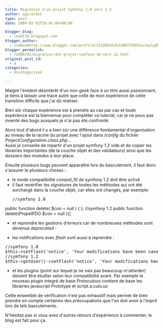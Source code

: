 ```yaml
---
title: Migration d’un projet Symfony 1.0 vers 1.2
author: ogirardot
type: post
date: 2009-02-01T19:45:00+00:00

blogger_blog:
  - readtfb.blogspot.com
blogger_author:
  - ssaboumhttp://www.blogger.com/profile/15320526353188755053noreply@blogger.com
blogger_permalink:
  - /2009/02/migration-dun-projet-symfony-10-vers-12.html
original_post_id:
  - 4
categories:
  - Uncategorized

---
```

<!--more-->
Malgré l'évident désintérêt d'un <span style="font-style:italic;">non-geek </span>face à un titre aussi passionnant, je tiens à laisser une trace autre que celle de mon expérience de cette transition difficile que j'ai dû réaliser.

Bien sûr chaque expérience est à prendre au cas par cas et toute expérience est la bienvenue pour compléter ce tutorial, car je ne peux pas inventé des bugs auxquels je n'ai pas été confronté.

Alors tout d'abord il y a bien sûr une différence fondamental d'organisation au niveau de la racine du projet avec l'ajout dans <span style="font-style:italic;">/config </span>du fichier <span style="font-style:italic;">ProjectConfiguration.class.php...<br /> </span>Aussi je conseille de repartir d'un projet symfony 1.2 vide et de copier les librairies importantes (de la couche objet et des validateurs) ainsi que les dossiers des modules à leur place.

Ensuite plusieurs bugs peuvent apparaître lors du basculement, il faut donc s'assurer le plusieurs choses :

  * le mode compatibilité <span style="font-style:italic;">compat_10 </span>de symfony 1.2 doit être activé
  * il faut revérifier les signatures de toutes les méthodes qui ont été surchargé dans la couche objet, car elles ont changés, par exemple: 
    <pre>//symfony 1.0
public function delete( $con = null ) { };
//symfony 1.2
public function delete(PropelPDO $con = null ){}</pre>

  * et reprendre les gestions d'erreurs car de nombreuses méthodes sont devenue <span style="font-style:italic;">deprecated :</span>

  * les notifications avec <span style="font-style:italic;">flash </span>sont aussi à reprendre :
<pre>//symfony 1.0
$this-&gt;setFlash('notice', 'Your modifications have been saved');
//symfony 1.2
$this-&gt;getUser()-&gt;setFlash('notice', 'Your modifications have been saved');</pre>

  * et les plugins (point sur lequel je ne vais pas beaucoup m'attarder) doivent être étudier selon leur compatibilité avant. Par exemple le nouveau plugin integré de base <span style="font-style:italic;">Protoculous </span>contient de base les librairies javascript Prototype et script.a.culo.us

Cette ensemble de vérification n'est pas exhaustif mais permet de bien prendre en compte certaines des préocupations que l'on doit avoir à l'esprit lors de tels basculements.

N'hésitez pas si vous avez d'autres retours d'expérience à commenter, le blog est fait pour ça.